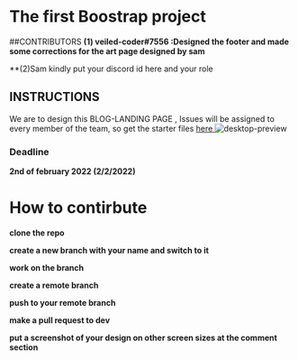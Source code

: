 # The first Boostrap project

##CONTRIBUTORS
**(1) veiled-coder#7556 :Designed the footer and made some corrections for the art page designed by sam**

**(2)Sam kindly put your discord id here and your role


## INSTRUCTIONS

We are to design this BLOG-LANDING PAGE , Issues will be assigned to every member of the team, so get the starter files [ here ]( https://drive.google.com/drive/folders/1AjZxrS-f_ypcDDkSjr8JpVQrNinEQP8j?usp=sharing "project1 starter files") ![desktop-preview](https://user-images.githubusercontent.com/80168865/150504752-0d0e46b0-994c-49ab-b640-fb37140d443c.jpg)

### Deadline
**2nd of february 2022 (2/2/2022)**



# How to contirbute

**clone the repo**

**create a new branch with your name and switch to it**

**work on the branch**

**create a remote branch**

**push to your remote branch**

**make a pull request to dev**

**put a screenshot of your design on other screen sizes at the comment section**
